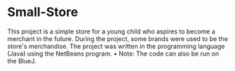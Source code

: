 # Small-Store
This project is a simple store for a young child who aspires to become a merchant in the future.
 During the project, some brands were used to be the store's merchandise. The project was written in the programming language (Java) using the NetBeans program.
•	Note: The code can also be run on the BlueJ.

